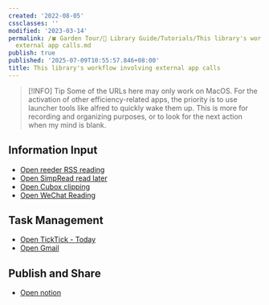 ```yaml
---
created: '2022-08-05'
cssclasses: ''
modified: '2023-03-14'
permalink: /🍀 Garden Tour/🧰 Library Guide/Tutorials/This library's workflow involving
  external app calls.md
publish: true
published: '2025-07-09T10:55:57.846+08:00'
title: This library's workflow involving external app calls
---
```

>[!INFO] Tip
>  Some of the URLs here may only work on MacOS.
>  For the activation of other efficiency-related apps, the priority is to use launcher tools like alfred to quickly wake them up. This is more for recording and organizing purposes, or to look for the next action when my mind is blank.

## Information Input

- [Open reeder RSS reading](reeder://)
- [Open SimpRead read later](obsidian://shell-commands/?vault=knowledge-garden&execute=0)
- [Open Cubox clipping](cubox://)
- [Open WeChat Reading](obsidian://shell-commands/?vault=knowledge-garden&execute=2)

## Task Management

- [Open TickTick - Today](ticktick://v1/show?smartlist=today)
- [Open Gmail](obsidian://shell-commands/?vault=knowledge-garden&execute=1)

## Publish and Share

- [Open notion](notion://) 